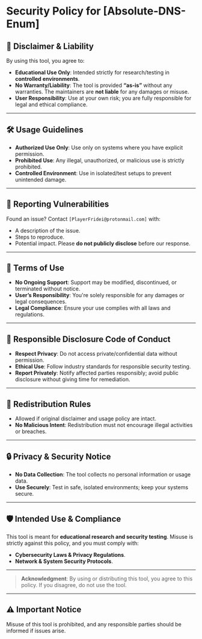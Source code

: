 # Security Policy for [Absolute-DNS-Enum]

## 📢 Disclaimer & Liability
By using this tool, you agree to:
- **Educational Use Only**: Intended strictly for research/testing in **controlled environments**.
- **No Warranty/Liability**: The tool is provided **“as-is”** without any warranties. The maintainers are **not liable** for any damages or misuse.
- **User Responsibility**: Use at your own risk; you are fully responsible for legal and ethical compliance.

---

## 🛠️ Usage Guidelines
- **Authorized Use Only**: Use only on systems where you have explicit permission.
- **Prohibited Use**: Any illegal, unauthorized, or malicious use is strictly prohibited.
- **Controlled Environment**: Use in isolated/test setups to prevent unintended damage.

---

## 🚨 Reporting Vulnerabilities
Found an issue? Contact `[PlayerFridei@protonmail.com]` with:
- A description of the issue.
- Steps to reproduce.
- Potential impact. Please **do not publicly disclose** before our response.

---

## 📝 Terms of Use
- **No Ongoing Support**: Support may be modified, discontinued, or terminated without notice.
- **User’s Responsibility**: You're solely responsible for any damages or legal consequences.
- **Legal Compliance**: Ensure your use complies with all laws and regulations.

---

## 📑 Responsible Disclosure Code of Conduct
- **Respect Privacy**: Do not access private/confidential data without permission.
- **Ethical Use**: Follow industry standards for responsible security testing.
- **Report Privately**: Notify affected parties responsibly; avoid public disclosure without giving time for remediation.

---

## 🚫 Redistribution Rules
- Allowed if original disclaimer and usage policy are intact.
- **No Malicious Intent**: Redistribution must not encourage illegal activities or breaches.

---

## 🔒 Privacy & Security Notice
- **No Data Collection**: The tool collects no personal information or usage data.
- **Use Securely**: Test in safe, isolated environments; keep your systems secure.

---

## 🛡️ Intended Use & Compliance
This tool is meant for **educational research and security testing**. Misuse is strictly against this policy, and you must comply with:
- **Cybersecurity Laws & Privacy Regulations**.
- **Network & System Security Protocols**.

---

> **Acknowledgment**: By using or distributing this tool, you agree to this policy. If you disagree, do not use the tool.

---

## ⚠️ Important Notice
Misuse of this tool is prohibited, and any responsible parties should be informed if issues arise.
